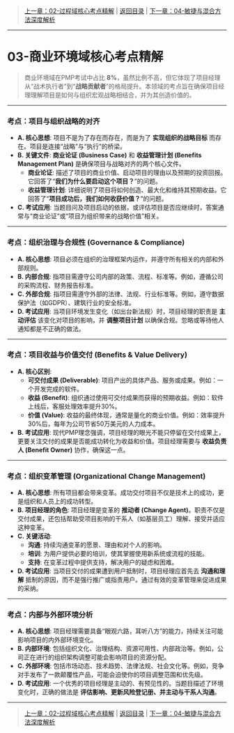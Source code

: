 > [上一章：02-过程域核心考点精解](02-过程域核心考点精解.md) | [返回目录](../README.md) | [下一章：04-敏捷与混合方法深度解析](04-敏捷与混合方法深度解析.md)

---
# 03-商业环境域核心考点精解

> 商业环境域在PMP考试中占比 **8%**，虽然比例不高，但它体现了项目经理从“战术执行者”到“**战略贡献者**”的格局提升。本领域的考点旨在确保项目经理理解项目是如何与组织宏观战略相结合，并为其创造价值的。

---

### 考点：项目与组织战略的对齐

- **A. 核心思想**: 项目不是为了存在而存在，而是为了 **实现组织的战略目标** 而存在。项目是连接“战略”与“执行”的桥梁。
- **B. 关键文件**: **商业论证 (Business Case)** 和 **收益管理计划 (Benefits Management Plan)** 是确保项目与战略对齐的两个核心文件。
    - **商业论证**: 描述了项目的商业价值、启动项目的理由以及预期的投资回报。它回答了“**我们为什么要启动这个项目？**”的问题。
    - **收益管理计划**: 详细说明了项目将如何创造、最大化和维持其预期收益。它回答了“**项目成功后，我们如何收获价值？**”的问题。
- **C. 考试应用**: 当题目问及项目启动的依据，或评估项目是否应继续时，答案通常与“商业论证”或“项目为组织带来的战略价值”相关。

---

### 考点：组织治理与合规性 (Governance & Compliance)

- **A. 核心思想**: 项目必须在组织的治理框架内运作，并遵守所有相关的内部和外部规则。
- **B. 内部合规**: 指项目需遵守公司内部的政策、流程、标准等。例如，遵循公司的采购流程、财务报告标准。
- **C. 外部合规**: 指项目需遵守外部的法律、法规、行业标准等。例如，遵守数据保护法（如GDPR）、建筑行业的安全标准。
- **D. 考试应用**: 当项目环境发生变化（如出台新法规）时，项目经理的职责是 **主动评估** 该变化对项目的影响，并 **调整项目计划** 以确保合规。忽略或等待他人通知都是不正确的做法。

---

### 考点：项目收益与价值交付 (Benefits & Value Delivery)

- **A. 核心区别**: 
    - **可交付成果 (Deliverable)**: 项目产出的具体产品、服务或成果。例如：一个开发完成的软件。
    - **收益 (Benefit)**: 组织通过使用可交付成果而获得的预期收益。例如：软件上线后，客服处理效率提升30%。
    - **价值 (Value)**: 收益的最终体现，通常是量化的商业价值。例如：效率提升30%后，每年为公司节省50万美元的人力成本。
- **B. 考试应用**: 现代PMP理念强调，项目经理的眼光不能只停留在交付成果上，更要关注交付的成果是否能成功转化为收益和价值。项目经理需要与 **收益负责人 (Benefit Owner)** 协作，确保这一点。

---

### 考点：组织变革管理 (Organizational Change Management)

- **A. 核心思想**: 所有项目都会带来变革。成功交付项目不仅是技术上的成功，更是组织和人员上的成功转型。
- **B. 项目经理的角色**: 项目经理是变革的 **推动者 (Change Agent)**。职责不仅是交付成果，还包括帮助受项目影响的干系人（如基层员工）理解、接受并适应这种变革。
- **C. 关键活动**: 
    - **沟通**: 持续沟通变革的愿景、理由和对个人的影响。
    - **培训**: 为用户提供必要的培训，使其掌握使用新系统或流程的技能。
    - **支持**: 在变革过程中提供支持，解决用户的疑虑和困难。
- **D. 考试应用**: 当项目交付的成果遭到用户抵制时，项目经理应首先去 **沟通和理解** 抵制的原因，而不是强行推广或指责用户。通过有效的变革管理来促进成果的采纳。

---

### 考点：内部与外部环境分析

- **A. 核心思想**: 项目经理需要具备“眼观六路，耳听八方”的能力，持续关注可能影响项目的内外部环境变化。
- **B. 内部环境**: 包括组织文化、治理结构、资源可用性、内部政治等。例如，公司正在进行的组织架构调整可能会影响项目的资源分配。
- **C. 外部环境**: 包括市场动态、技术趋势、法律法规、社会文化等。例如，竞争对手发布了一款颠覆性产品，可能会迫使你的项目调整范围和优先级。
- **D. 考试应用**: 一个优秀的项目经理是主动的、有预见性的。当题目描述了环境变化时，正确的做法是 **评估影响、更新风险登记册、并主动与干系人沟通**。

---

> [上一章：02-过程域核心考点精解](02-过程域核心考点精解.md) | [返回目录](../README.md) | [下一章：04-敏捷与混合方法深度解析](04-敏捷与混合方法深度解析.md)